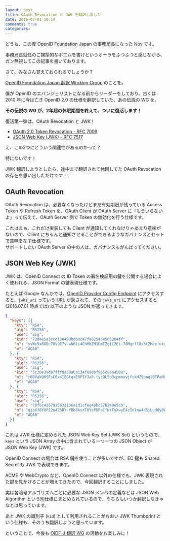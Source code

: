 ```yaml
---
layout: post
title: OAuth Revocation と JWK を翻訳しました
date: 2016-07-01 10:14
comments: true
categories:
---
```


どうも、この度 OpenID Foundation Japan の事務局長になった Nov です。

事務局長就任のご挨拶的なポエムを書けというオーラをふつふつと感じながら、ガン無視してこの記事を書いております。

さて、みなさん覚えておられるでしょうか？

[OpenID Foundation Japan 翻訳 Working Group](http://openid-foundation-japan.github.io) のことを。

僕が OpenID のエバンジェリストになる前からリーダーをしており、古くは 2010 年に今は亡き OpenID 2.0 の仕様を翻訳していた、あの伝説の WG を。

**その伝説の WG が、2年超の休眠期間を終えて、ついに復活します！**

復活第一弾は、OAuth Revocation と JWK！

* [OAuth 2.0 Token Revocation - RFC 7009](http://openid-foundation-japan.github.io/rfc7009.ja.html)
* [JSON Web Key (JWK) - RFC 7517](http://openid-foundation-japan.github.io/rfc7517.ja.html)

え、この2つにどういう関連性があるのかって？

特にないです！

JWK 翻訳しようとしたら、途中まで翻訳されて休眠してた OAuth Revocation の存在を思い出しただけです！

## OAuth Revocation

OAuth Revocation は、必要なくなったけどまだ有効期限が残っている Access Token や Refresh Token を、OAuth Client が OAuth Server に「もういらないよ」って伝えて、OAuth Server 側で Token の無効化を行う仕様です。

これはまぁ、これだけ実装しても Client が通知してくれなけりゃあまり意味がないので、Client にちゃんと通知させることができるようなガバナンスとセットで意味をなす仕様です。  
サポートしたい OAuth Server の中の人は、ガバナンスもがんばってください。

## JSON Web Key (JWK)

JWK は、OpenID Connect の ID Token の署名検証用の鍵を公開する場合によく使われる、JSON Format の鍵表現仕様です。

たとえば Google なんかでは、[OpenID Provider Config Endpoint](http://accounts.google.com/.well-known/openid-configuration) にアクセスすると、`jwks_uri` っていう URL が返されて、その `jwks_uri` にアクセスすると (2016.07.01 時点では) 以下のような JSON が返ってきます。

```json
{
  "keys": [{
    "kty": "RSA",
    "alg": "RS256",
    "use": "sig",
    "kid": "73d4e5a3ccd130498bdb8c47fa025464505264ff",
    "n": "yvWe5x68Dc7OV9E7v-wN6li4ChMbZM1DmIZg1C2Ei-78Mqrfl8x3tZMee-ukykEUBcYQicgBRTo8TfKjAerbSKQ8K7ZKDgzPBEGRmYI9UYpZkCwOzhJ-UYU0QB3HcbF1c0l8sZxWTbzNQkiAmEesHH7klqZWScNou2KQEZR9Cs8zHH4clFqbVp8_jVb6xXuVMkpcDGodBjPvmDHA7BI7suirtiGdAnBtZ_cAX8m6MlX3WknNQ4tr88L-XZhTu8pQi0l-uQgsnTNR0k1XWVzmhCs2ftn1kF-UC8ipnei2va0WmX4EMZ-_6rbWRunio1hr9siOFVFdwQw9m34RXiE_Ow",
    "e": "AQAB"
  }, {
    "kty": "RSA",
    "alg": "RS256",
    "use": "sig",
    "kid": "5c20e39d07fff8a69a0b134fe90bf965c8ea458e",
    "n": "r0DVakOHSFsC6x4IEGtqxERP1YJaP-tycQL5b3cpmnxvjfckHZ9pnql0TPaMHKEdjHlr68MBWatgikGLg1l8injeez_fBOk7BDGyjKezxQAY3qDiGD79CD4EuSobOhYZOiSmtRZDRSrULLtcEksOkWvoBi3aRwVPFipdOOTZvP8TRE3erp-TEtVcaACt3_rWKaW7LTA3RLsFzArVDL_tzsGMuACvz0Uab73cUSjYSS6ErJKIQ-cHqsBRhQf1aYvXxu0Jw8TxrRFwbFRgaDlt9NWptMkTAuClzs_ChXlk3K4I6m2fTaNnNgdk0I5sJel-OebertIM91SlnbGzpRSsfw",
    "e": "AQAB"
  }, {
    "kty": "RSA",
    "alg": "RS256",
    "use": "sig",
    "kid": "70f6c4267925b33136a1d1cfee4ebc57b249e5cb",
    "n": "qjpXf8YUP22n4Z5DY-YBb8ksxT0YsPDPaCfNtFyXwyE4zInlnw4dSiUud6y0WjPZaVhhVuV_jjgnOgh16lKgaJVYSEaaZDiukI02n5kZ02ZTCkqU27bafL7zBzMBssLliKgnaLFaNH8JBh0mj3suTWp0aB3hMouj1IkkdUB_MCfc6I56tyOwon5JK3vGrYk9vZ--cjTSllN9NYJcWfcUyGoI7RgNz9gvBIznD24NQR1cxmArkusaqmQj6AbARixklSiMpT1qIp0IG-L6wqFi6FHlcbUZnDxCZJVWHfCB9Gfdoox3lgBbdzAebFDomIgxpHwhxsA-iRhYyrjUlSrRiQ",
    "e": "AQAB"
  }]
}
```

これは JWK 仕様に定められた JSON Web Key Set (JWK Set) というもので、`keys` という JSON Array の中に含まれている一つ一つの JSON Object が JSON Web Key (JWK) です。

OpenID Connect の場合は RSA 鍵を使うことが多いですが、EC 鍵も Shared Secret も JWK で表現できます。

ACME や WebCrypto など、OpenID Connect 以外の仕様でも、JWK 表現された鍵を見かけることが増えてきたので、今回翻訳することにしました。

実は各暗号アルゴリズムごとに必要な JSON メンバの定義などは JSON Web Algorithm という別仕様にまとめられているので、そちらもいつか翻訳しなきゃなとは思っています。

あと JWK の識別子 (`kid`) として利用されることがおおい JWK Thumbprint という仕様も、そのうち翻訳しようと思っています。

ということで、今後も [OIDF-J 翻訳 WG](http://openid-foundation-japan.github.io) の活動をお楽しみに！

